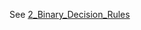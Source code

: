 See [2_Binary_Decision_Rules](../../../Computer_Science/Machine_Learning/AI_ML/Statistical_Decision_Theory_Basics/2_Binary_Decision_Rules.md)
